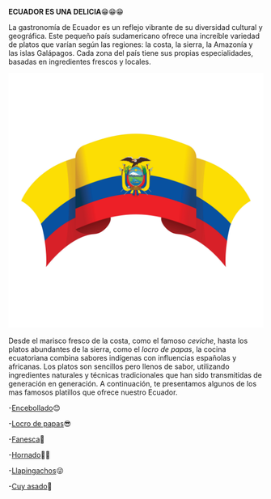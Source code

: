 **ECUADOR ES UNA DELICIA**😁😁😁

La gastronomía de Ecuador es un reflejo vibrante de su diversidad cultural y geográfica. Este pequeño país sudamericano ofrece una increíble variedad de platos que varían según las regiones: la costa, la sierra, la Amazonía y las islas Galápagos. Cada zona del país tiene sus propias especialidades, basadas en ingredientes frescos y locales.


![Ecuador](imagenes/ecuador.jpg)


Desde el marisco fresco de la costa, como el famoso *ceviche*, hasta los platos abundantes de la sierra, como el *locro de papas*, la cocina ecuatoriana combina sabores indígenas con influencias españolas y africanas. Los platos son sencillos pero llenos de sabor, utilizando ingredientes naturales y técnicas tradicionales que han sido transmitidas de generación en generación.
A continuación, te presentamos algunos de los mas famosos platillos que ofrece nuestro Ecuador.





-[Encebollado](encebollado.md)😊 

-[Locro de papas](locro.md)😎

-[Fanesca](fanesca.md)🫡 

-[Hornado](hornado.md)😶‍🌫 

-[Llapingachos](llapingachos.md)😜

-[Cuy asado](cuy.md)🤠 